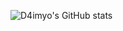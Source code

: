 ![D4imyo's GitHub stats](https://github-readme-stats.vercel.app/api?username=D4imyo&show_icons=true&theme=radica)
